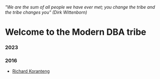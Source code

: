 _"We are the sum of all people we have ever met; you change the tribe and the tribe changes you" (Dirk Wittenborn)_

# Welcome to the Modern DBA tribe

### 2023

### 2016
* [Richard Koranteng](https://www.linkedin.com/in/richard-koranteng)
